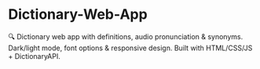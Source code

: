 # Dictionary-Web-App
🔍 Dictionary web app with definitions, audio pronunciation &amp; synonyms. Dark/light mode, font options &amp; responsive design. Built with HTML/CSS/JS + DictionaryAPI.
